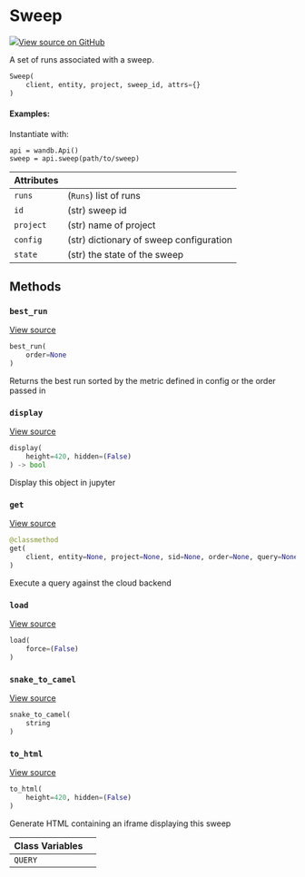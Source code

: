 # Sweep



[![](https://www.tensorflow.org/images/GitHub-Mark-32px.png)View source on GitHub](https://www.github.com/wandb/client/tree/341e249f17302703b79544d82bd382af88498cb9/wandb/apis/public.py#L1985-L2155)



A set of runs associated with a sweep.

```python
Sweep(
    client, entity, project, sweep_id, attrs={}
)
```





#### Examples:

Instantiate with:
```
api = wandb.Api()
sweep = api.sweep(path/to/sweep)
```





| Attributes |  |
| :--- | :--- |
|  `runs` |  (`Runs`) list of runs |
|  `id` |  (str) sweep id |
|  `project` |  (str) name of project |
|  `config` |  (str) dictionary of sweep configuration |
|  `state` |  (str) the state of the sweep |



## Methods

<h3 id="best_run"><code>best_run</code></h3>

[View source](https://www.github.com/wandb/client/tree/341e249f17302703b79544d82bd382af88498cb9/wandb/apis/public.py#L2061-L2084)

```python
best_run(
    order=None
)
```

Returns the best run sorted by the metric defined in config or the order passed in


<h3 id="display"><code>display</code></h3>

[View source](https://www.github.com/wandb/client/tree/341e249f17302703b79544d82bd382af88498cb9/wandb/apis/public.py#L748-L759)

```python
display(
    height=420, hidden=(False)
) -> bool
```

Display this object in jupyter


<h3 id="get"><code>get</code></h3>

[View source](https://www.github.com/wandb/client/tree/341e249f17302703b79544d82bd382af88498cb9/wandb/apis/public.py#L2100-L2139)

```python
@classmethod
get(
    client, entity=None, project=None, sid=None, order=None, query=None, **kwargs
)
```

Execute a query against the cloud backend


<h3 id="load"><code>load</code></h3>

[View source](https://www.github.com/wandb/client/tree/341e249f17302703b79544d82bd382af88498cb9/wandb/apis/public.py#L2042-L2050)

```python
load(
    force=(False)
)
```




<h3 id="snake_to_camel"><code>snake_to_camel</code></h3>

[View source](https://www.github.com/wandb/client/tree/341e249f17302703b79544d82bd382af88498cb9/wandb/apis/public.py#L744-L746)

```python
snake_to_camel(
    string
)
```




<h3 id="to_html"><code>to_html</code></h3>

[View source](https://www.github.com/wandb/client/tree/341e249f17302703b79544d82bd382af88498cb9/wandb/apis/public.py#L2141-L2149)

```python
to_html(
    height=420, hidden=(False)
)
```

Generate HTML containing an iframe displaying this sweep






| Class Variables |  |
| :--- | :--- |
|  `QUERY`<a id="QUERY"></a> |   |

